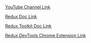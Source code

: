 [YouTube Channel Link](https://www.youtube.com/@geekyshows)

[Redux Doc Link](https://redux.js.org/introduction/getting-started)

[Redux Toolkit Doc Link](https://redux-toolkit.js.org/introduction/getting-started)

[Redux DevTools Chrome Extension Link](https://chrome.google.com/webstore/detail/redux-devtools/lmhkpmbekcpmknklioeibfkpmmfibljd)